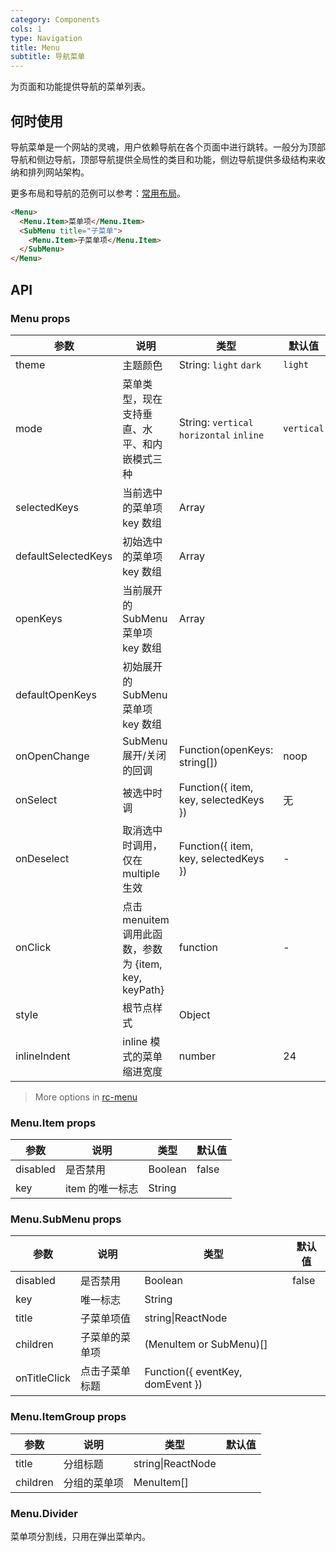 ```yaml
---
category: Components
cols: 1
type: Navigation
title: Menu
subtitle: 导航菜单
---
```


为页面和功能提供导航的菜单列表。

## 何时使用

导航菜单是一个网站的灵魂，用户依赖导航在各个页面中进行跳转。一般分为顶部导航和侧边导航，顶部导航提供全局性的类目和功能，侧边导航提供多级结构来收纳和排列网站架构。

更多布局和导航的范例可以参考：[常用布局](/docs/spec/layout)。

```html
<Menu>
  <Menu.Item>菜单项</Menu.Item>
  <SubMenu title="子菜单">
    <Menu.Item>子菜单项</Menu.Item>
  </SubMenu>
</Menu>
```

## API

### Menu props

| 参数     | 说明           | 类型     | 默认值       |
|----------|---------------|----------|--------------|
| theme    | 主题颜色 | String: `light` `dark` | `light` |
| mode | 菜单类型，现在支持垂直、水平、和内嵌模式三种 | String: `vertical` `horizontal` `inline` | `vertical` |
| selectedKeys | 当前选中的菜单项 key 数组 | Array |      |
| defaultSelectedKeys | 初始选中的菜单项 key 数组 | Array |      |
| openKeys | 当前展开的 SubMenu 菜单项 key 数组 | Array |  |
| defaultOpenKeys | 初始展开的 SubMenu 菜单项 key 数组 |  |      |
| onOpenChange | SubMenu 展开/关闭的回调 | Function(openKeys: string[]) | noop |
| onSelect | 被选中时调 | Function({ item, key, selectedKeys }) | 无   |
| onDeselect | 取消选中时调用，仅在 multiple 生效 | Function({ item, key, selectedKeys }) | - |
| onClick | 点击 menuitem 调用此函数，参数为 {item, key, keyPath} | function | - |
| style | 根节点样式 | Object | |
| inlineIndent | inline 模式的菜单缩进宽度 | number | 24 |

> More options in [rc-menu](https://github.com/react-component/menu#api)

### Menu.Item props

| 参数     | 说明           | 类型     | 默认值       |
|----------|----------------|----------|--------------|
| disabled    | 是否禁用 | Boolean   |  false  |
| key   | item 的唯一标志 |  String |  |

### Menu.SubMenu props

| 参数     | 说明           | 类型     | 默认值       |
|----------|----------------|----------|--------------|
| disabled    | 是否禁用 | Boolean   |  false  |
| key | 唯一标志 |  String |  |
| title    | 子菜单项值 | string\|ReactNode |    |
| children | 子菜单的菜单项 | (MenuItem or SubMenu)[] |  |
| onTitleClick | 点击子菜单标题 | Function({ eventKey, domEvent }) |  |

### Menu.ItemGroup props

| 参数     | 说明           | 类型     | 默认值       |
|----------|----------------|----------|--------------|
| title    | 分组标题       | string\|ReactNode |    |
| children | 分组的菜单项    | MenuItem[] |  |

### Menu.Divider

菜单项分割线，只用在弹出菜单内。
